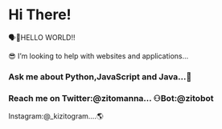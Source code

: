 # Hi There! 


🗣🚀HELLO WORLD!!

😎 I’m looking to help with websites and applications...

### Ask me about Python,JavaScript and Java...🎲
### Reach me on Twitter:@zitomanna... ⚇Bot:@zitobot
Instagram:@_kizitogram....🌎


